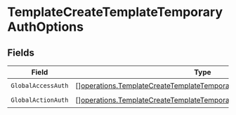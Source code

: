 # TemplateCreateTemplateTemporaryAuthOptions


## Fields

| Field                                                                                                                                                      | Type                                                                                                                                                       | Required                                                                                                                                                   | Description                                                                                                                                                |
| ---------------------------------------------------------------------------------------------------------------------------------------------------------- | ---------------------------------------------------------------------------------------------------------------------------------------------------------- | ---------------------------------------------------------------------------------------------------------------------------------------------------------- | ---------------------------------------------------------------------------------------------------------------------------------------------------------- |
| `GlobalAccessAuth`                                                                                                                                         | [][operations.TemplateCreateTemplateTemporaryGlobalAccessAuthResponse](../../models/operations/templatecreatetemplatetemporaryglobalaccessauthresponse.md) | :heavy_check_mark:                                                                                                                                         | N/A                                                                                                                                                        |
| `GlobalActionAuth`                                                                                                                                         | [][operations.TemplateCreateTemplateTemporaryGlobalActionAuthResponse](../../models/operations/templatecreatetemplatetemporaryglobalactionauthresponse.md) | :heavy_check_mark:                                                                                                                                         | N/A                                                                                                                                                        |